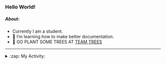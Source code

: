 ### Hello World!

##### About:
- Currently I am a student.
- 🌱 I’m learning how to make better documentation.
- 🌱 GO PLANT SOME TREES AT [TEAM TREES](https://teamtrees.org/)

---
<details>
  <summary>:zap: My Activity:</summary>
  
<!--START_SECTION:waka-->
![Code Time](http://img.shields.io/badge/Code%20Time-1%2C192%20hrs%2048%20mins-blue)

**I'm a Night 🦉** 

```text
🌞 Morning                1881 commits        ██░░░░░░░░░░░░░░░░░░░░░░░   09.99 % 
🌆 Daytime                6436 commits        █████████░░░░░░░░░░░░░░░░   34.19 % 
🌃 Evening                5412 commits        ███████░░░░░░░░░░░░░░░░░░   28.75 % 
🌙 Night                  5094 commits        ███████░░░░░░░░░░░░░░░░░░   27.06 % 
```
📅 **I'm Most Productive on Wednesday** 

```text
Monday                   2652 commits        ████░░░░░░░░░░░░░░░░░░░░░   14.09 % 
Tuesday                  2560 commits        ███░░░░░░░░░░░░░░░░░░░░░░   13.60 % 
Wednesday                4401 commits        ██████░░░░░░░░░░░░░░░░░░░   23.38 % 
Thursday                 2418 commits        ███░░░░░░░░░░░░░░░░░░░░░░   12.85 % 
Friday                   1985 commits        ███░░░░░░░░░░░░░░░░░░░░░░   10.55 % 
Saturday                 1641 commits        ██░░░░░░░░░░░░░░░░░░░░░░░   08.72 % 
Sunday                   3166 commits        ████░░░░░░░░░░░░░░░░░░░░░   16.82 % 
```


📊 **This Week I Spent My Time On** 

```text
🔥 Editors: 
VS Code                  11 hrs 37 mins      █████████████████░░░░░░░░   66.48 % 
IntelliJ                 5 hrs 6 mins        ███████░░░░░░░░░░░░░░░░░░   29.24 % 
Android Studio           44 mins             █░░░░░░░░░░░░░░░░░░░░░░░░   04.28 % 

🐱‍💻 Projects: 
givbacks-admin           8 hrs 23 mins       ████████████░░░░░░░░░░░░░   47.97 % 
intro                    3 hrs 1 min         ████░░░░░░░░░░░░░░░░░░░░░   17.31 % 
melody-iuvo              2 hrs 16 mins       ███░░░░░░░░░░░░░░░░░░░░░░   12.96 % 
MavenTest                1 hr 1 min          █░░░░░░░░░░░░░░░░░░░░░░░░   05.88 % 
My Application           42 mins             █░░░░░░░░░░░░░░░░░░░░░░░░   04.03 % 
```


 Last Updated on 08/09/2023 17:10:13 UTC
<!--END_SECTION:waka-->
</details>
